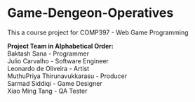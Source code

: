 # Game-Dengeon-Operatives

This a course project for COMP397 - Web Game Programming

<b>Project Team in Alphabetical Order:</b><br>
Baktash Sana - Programmer<br>
Julio Carvalho - Software Engineer<br>
Leonardo de Oliveira - Artist<br>
MuthuPriya Thirunavukkarasu - Producer<br>
Sarmad Siddiqi - Game Designer<br>
Xiao Ming Tang - QA Tester